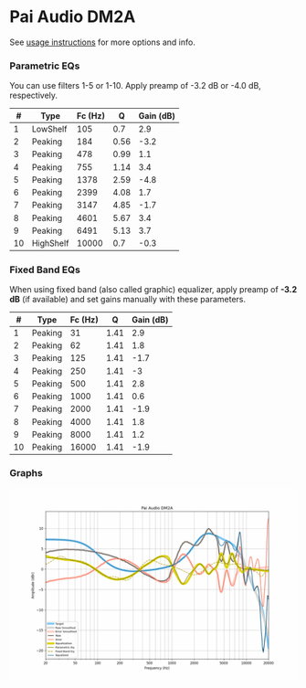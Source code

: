 # Pai Audio DM2A
See [usage instructions](https://github.com/jaakkopasanen/AutoEq#usage) for more options and info.

### Parametric EQs
You can use filters 1-5 or 1-10. Apply preamp of -3.2 dB or -4.0 dB, respectively.

|   # | Type      |   Fc (Hz) |    Q |   Gain (dB) |
|-----|-----------|-----------|------|-------------|
|   1 | LowShelf  |       105 | 0.7  |         2.9 |
|   2 | Peaking   |       184 | 0.56 |        -3.2 |
|   3 | Peaking   |       478 | 0.99 |         1.1 |
|   4 | Peaking   |       755 | 1.14 |         3.4 |
|   5 | Peaking   |      1378 | 2.59 |        -4.8 |
|   6 | Peaking   |      2399 | 4.08 |         1.7 |
|   7 | Peaking   |      3147 | 4.85 |        -1.7 |
|   8 | Peaking   |      4601 | 5.67 |         3.4 |
|   9 | Peaking   |      6491 | 5.13 |         3.7 |
|  10 | HighShelf |     10000 | 0.7  |        -0.3 |

### Fixed Band EQs
When using fixed band (also called graphic) equalizer, apply preamp of **-3.2 dB** (if available) and set gains manually with these parameters.

|   # | Type    |   Fc (Hz) |    Q |   Gain (dB) |
|-----|---------|-----------|------|-------------|
|   1 | Peaking |        31 | 1.41 |         2.9 |
|   2 | Peaking |        62 | 1.41 |         1.8 |
|   3 | Peaking |       125 | 1.41 |        -1.7 |
|   4 | Peaking |       250 | 1.41 |        -3   |
|   5 | Peaking |       500 | 1.41 |         2.8 |
|   6 | Peaking |      1000 | 1.41 |         0.6 |
|   7 | Peaking |      2000 | 1.41 |        -1.9 |
|   8 | Peaking |      4000 | 1.41 |         1.8 |
|   9 | Peaking |      8000 | 1.41 |         1.2 |
|  10 | Peaking |     16000 | 1.41 |        -1.9 |

### Graphs
![](./Pai%20Audio%20DM2A.png)

